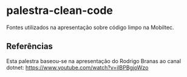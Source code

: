 # palestra-clean-code
Fontes utilizados na apresentação sobre código limpo na Mobiltec.

## Referências
Esta palestra baseou-se na apresentação do Rodrigo Branas ao canal dotnet: https://www.youtube.com/watch?v=ilBPBgjoWzo
